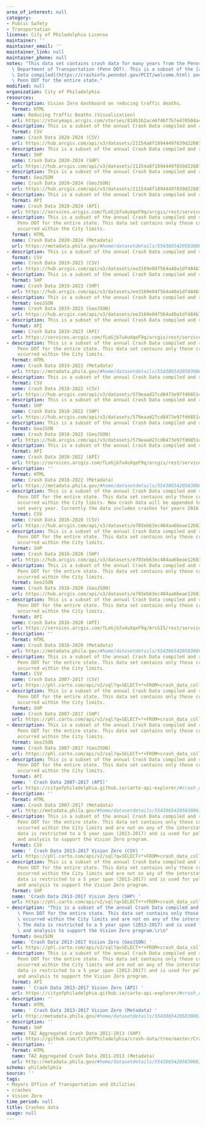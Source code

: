 ```yaml
---
area_of_interest: null
category:
- Public Safety
- Transportation
license: City of Philadelphia License
maintainer: ''
maintainer_email: ''
maintainer_link: null
maintainer_phone: null
notes: "This data set contains crash data for many years from the Pennsylvania\
  \ Department of Transportation (Penn DOT). This is a subset of the [annual Crash\
  \ Data compiled](https://crashinfo.penndot.gov/PCIT/welcome.html) and released by\
  \ Penn DOT for the entire state."
modified: null
organization: City of Philadelphia
resources:
- description: Vision Zero dashboard on reducing traffic deaths. 
  format: HTML
  name: Reducing Traffic Deaths (Visualization)
  url: https://storymaps.arcgis.com/stories/814b1b2ace6f46f7b7e470504ac08b5e
- description: This is a subset of the annual Crash Data compiled and released by Penn DOT for the entire state. This data set contains only those crashes that occurred within the City limits.
  format: CSV
  name: Crash Data 2020-2024 (CSV)
  url: https://hub.arcgis.com/api/v3/datasets/21154a8f1894449f839d2288726e9837_0/downloads/data?format=csv&spatialRefId=3857&where=1%3D1
- description: This is a subset of the annual Crash Data compiled and released by Penn DOT for the entire state. This data set contains only those crashes that occurred within the City limits. 
  format: SHP
  name: Crash Data 2020-2024 (SHP)
  url: https://hub.arcgis.com/api/v3/datasets/21154a8f1894449f839d2288726e9837_0/downloads/data?format=shp&spatialRefId=3857&where=1%3D1
- description: This is a subset of the annual Crash Data compiled and released by Penn DOT for the entire state. This data set contains only those crashes that occurred within the City limits. 
  format: GeoJSON
  name: Crash Data 2020-2024 (GeoJSON)
  url: https://hub.arcgis.com/api/v3/datasets/21154a8f1894449f839d2288726e9837_0/downloads/data?format=geojson&spatialRefId=4326&where=1%3D1
- description: This is a subset of the annual Crash Data compiled and released by Penn DOT for the entire state. This data set contains only those crashes that occurred within the City limits. 
  format: API
  name: Crash Data 2020-2024 (API)
  url: https://services.arcgis.com/fLeGjb7u4uXqeF9q/arcgis/rest/services/collision_crash_2020_2024/FeatureServer/0/query?outFields=*&where=1%3D1
- description: This is a subset of the annual Crash Data compiled and released by
    Penn DOT for the entire state. This data set contains only those crashes that
    occurred within the City limits. 
  format: HTML
  name: Crash Data 2020-2024 (Metadata)
  url: https://metadata.phila.gov/#home/datasetdetails/5543865420583086178c4eba/representationdetails/68ae0feae3c7df02c27bfe7b/
- description: This is a subset of the annual Crash Data compiled and released by Penn DOT for the entire state. This data set contains only those crashes that occurred within the City limits.
  format: CSV
  name: Crash Data 2019-2023 (CSV)
  url: https://hub.arcgis.com/api/v3/datasets/ee3169e04f564a40a1df484b74a35d18_0/downloads/data?format=csv&spatialRefId=3857&where=1%3D1
- description: This is a subset of the annual Crash Data compiled and released by Penn DOT for the entire state. This data set contains only those crashes that occurred within the City limits. 
  format: SHP
  name: Crash Data 2019-2023 (SHP)
  url: https://hub.arcgis.com/api/v3/datasets/ee3169e04f564a40a1df484b74a35d18_0/downloads/data?format=shp&spatialRefId=3857&where=1%3D1
- description: This is a subset of the annual Crash Data compiled and released by Penn DOT for the entire state. This data set contains only those crashes that occurred within the City limits. 
  format: GeoJSON
  name: Crash Data 2019-2023 (GeoJSON)
  url: https://hub.arcgis.com/api/v3/datasets/ee3169e04f564a40a1df484b74a35d18_0/downloads/data?format=geojson&spatialRefId=4326&where=1%3D1
- description: This is a subset of the annual Crash Data compiled and released by Penn DOT for the entire state. This data set contains only those crashes that occurred within the City limits. 
  format: API
  name: Crash Data 2019-2023 (API)
  url: https://services.arcgis.com/fLeGjb7u4uXqeF9q/arcgis/rest/services/collision_crash_2019_2023/FeatureServer/0/query?outFields=*&where=1%3D1
- description: This is a subset of the annual Crash Data compiled and released by
    Penn DOT for the entire state. This data set contains only those crashes that
    occurred within the City limits. 
  format: HTML
  name: Crash Data 2019-2023 (Metadata)
  url: https://metadata.phila.gov/#home/datasetdetails/5543865420583086178c4eba/representationdetails/66ed761b43967602c0cb98ed/
- description: This is a subset of the annual Crash Data compiled and released by Penn DOT for the entire state. This data set contains only those crashes that occurred within the City limits. 
  format: CSV
  name: Crash Data 2018-2022 (CSV)
  url: https://hub.arcgis.com/api/v3/datasets/579eaad27cd8473e97fd6851c6b43de0_0/downloads/data?format=csv&spatialRefId=3857&where=1%3D1
- description: This is a subset of the annual Crash Data compiled and released by Penn DOT for the entire state. This data set contains only those crashes that occurred within the City limits. 
  format: SHP
  name: Crash Data 2018-2022 (SHP)
  url: https://hub.arcgis.com/api/v3/datasets/579eaad27cd8473e97fd6851c6b43de0_0/downloads/data?format=shp&spatialRefId=3857&where=1%3D1
- description: This is a subset of the annual Crash Data compiled and released by Penn DOT for the entire state. This data set contains only those crashes that occurred within the City limits. 
  format: GeoJSON
  name: Crash Data 2018-2022 (GeoJSON)
  url: https://hub.arcgis.com/api/v3/datasets/579eaad27cd8473e97fd6851c6b43de0_0/downloads/data?format=geojson&spatialRefId=4326&where=1%3D1
- description: This is a subset of the annual Crash Data compiled and released by Penn DOT for the entire state. This data set contains only those crashes that occurred within the City limits. 
  format: API
  name: Crash Data 2018-2022 (API)
  url: https://services.arcgis.com/fLeGjb7u4uXqeF9q/arcgis/rest/services/collision_crash_2018_2022/FeatureServer/0/query?outFields=*&where=1%3D1
- description: ''
  format: HTML
  name: Crash Data 2018-2022 (Metadata)
  url: https://metadata.phila.gov/#home/datasetdetails/5543865420583086178c4eba/representationdetails/64f22d9087c9db002570f98a/
- description: This is a subset of the annual Crash Data compiled and released by
    Penn DOT for the entire state. This data set contains only those crashes that
    occurred within the City limits. New crash data will be appended to this data
    set every year. Currently the data includes crashes for years 2016 to 2020.
  format: CSV
  name: Crash Data 2016-2020 (CSV)
  url: https://hub.arcgis.com/api/v3/datasets/e703eb63ec484aa6beae1268372efa53_0/downloads/data?format=csv&spatialRefId=3857&where=1%3D1
- description: This is a subset of the annual Crash Data compiled and released by
    Penn DOT for the entire state. This data set contains only those crashes that
    occurred within the City limits. 
  format: SHP
  name: Crash Data 2016-2020 (SHP)
  url: https://hub.arcgis.com/api/v3/datasets/e703eb63ec484aa6beae1268372efa53_0/downloads/data?format=shp&spatialRefId=3857&where=1%3D1
- description: This is a subset of the annual Crash Data compiled and released by
    Penn DOT for the entire state. This data set contains only those crashes that
    occurred within the City limits.
  format: GeoJSON
  name: Crash Data 2016-2020 (GeoJSON)
  url: https://hub.arcgis.com/api/v3/datasets/e703eb63ec484aa6beae1268372efa53_0/downloads/data?format=geojson&spatialRefId=4326&where=1%3D1
- description: This is a subset of the annual Crash Data compiled and released by
    Penn DOT for the entire state. This data set contains only those crashes that
    occurred within the City limits. 
  format: API
  name: Crash Data 2016-2020 (API)
  url: https://services.arcgis.com/fLeGjb7u4uXqeF9q/ArcGIS/rest/services/COLLISION_CRASH_2016_2020/FeatureServer/0/query?where=1%3D1
- description: ''
  format: HTML
  name: Crash Data 2016-2020 (Metadata)
  url: https://metadata.phila.gov/#home/datasetdetails/5543865420583086178c4eba/representationdetails/61df22921ad754001febb95a/
- description: This is a subset of the annual Crash Data compiled and released by
    Penn DOT for the entire state. This data set contains only those crashes that
    occurred within the City limits. 
  format: CSV
  name: Crash Data 2007-2017 (CSV)
  url: https://phl.carto.com/api/v2/sql?q=SELECT+*+FROM+crash_data_collision_crash_2007_2017&filename=crash_data_collision_crash_2007_2017&format=csv&skipfields=cartodb_id,the_geom,the_geom_webmercator
- description: This is a subset of the annual Crash Data compiled and released by
    Penn DOT for the entire state. This data set contains only those crashes that
    occurred within the City limits. 
  format: SHP
  name: Crash Data 2007-2017 (SHP)
  url: https://phl.carto.com/api/v2/sql?q=SELECT+*+FROM+crash_data_collision_crash_2007_2017&filename=crash_data_collision_crash_2007_2017&format=shp&skipfields=cartodb_id
- description: This is a subset of the annual Crash Data compiled and released by
    Penn DOT for the entire state. This data set contains only those crashes that
    occurred within the City limits. 
  format: GeoJSON
  name: Crash Data 2007-2017 (GeoJSON)
  url: https://phl.carto.com/api/v2/sql?q=SELECT+*+FROM+crash_data_collision_crash_2007_2017&filename=crash_data_collision_crash_2007_2017&format=geojson&skipfields=cartodb_id
- description: This is a subset of the annual Crash Data compiled and released by
    Penn DOT for the entire state. This data set contains only those crashes that
    occurred within the City limits. 
  format: API
  name: ' Crash Data 2007-2017 (API)'
  url: https://cityofphiladelphia.github.io/carto-api-explorer/#crash_data_collision_crash_2007_2017
- description: ''
  format: HTML
  name: Crash Data 2007-2017 (Metadata)
  url: http://metadata.phila.gov/#home/datasetdetails/5543865420583086178c4eba/representationdetails/5c410c6431621f086214c7cd/
- description: This is a subset of the annual Crash Data compiled and released by
    Penn DOT for the entire state. This data set contains only those crashes that
    occurred within the City limits and are not on any of the interstate roads. The
    data is restricted to a 5 year span (2013-2017) and is used for policy planning
    and analysis to support the Vision Zero program.
  format: CSV
  name: ' Crash Data 2013-2017 Vision Zero (CSV) '
  url: https://phl.carto.com/api/v2/sql?q=SELECT+*+FROM+crash_data_collision_crash_2013_2017_vz&filename=crash_data_collision_crash_2013_2017_vz&format=csv&skipfields=cartodb_id,the_geom,the_geom_webmercator
- description: This is a subset of the annual Crash Data compiled and released by
    Penn DOT for the entire state. This data set contains only those crashes that
    occurred within the City limits and are not on any of the interstate roads. The
    data is restricted to a 5 year span (2013-2017) and is used for policy planning
    and analysis to support the Vision Zero program.
  format: SHP
  name: 'Crash Data 2013-2017 Vision Zero (SHP) '
  url: https://phl.carto.com/api/v2/sql?q=SELECT+*+FROM+crash_data_collision_crash_2013_2017_vz&filename=crash_data_collision_crash_2013_2017_vz&format=shp&skipfields=cartodb_id
- description: "This is a subset of the annual Crash Data compiled and released by\
    \ Penn DOT for the entire state. This data set contains only those crashes that\
    \ occurred within the City limits and are not on any of the interstate roads.\
    \ The data is restricted to a 5 year span (2013-2017) and is used for policy planning\
    \ and analysis to support the Vision Zero program.\r\n"
  format: GeoJSON
  name: 'Crash Data 2013-2017 Vision Zero (GeoJSON) '
  url: https://phl.carto.com/api/v2/sql?q=SELECT+*+FROM+crash_data_collision_crash_2013_2017_vz&filename=crash_data_collision_crash_2013_2017_vz&format=geojson&skipfields=cartodb_id
- description: This is a subset of the annual Crash Data compiled and released by
    Penn DOT for the entire state. This data set contains only those crashes that
    occurred within the City limits and are not on any of the interstate roads. The
    data is restricted to a 5 year span (2013-2017) and is used for policy planning
    and analysis to support the Vision Zero program.
  format: API
  name: ' Crash Data 2013-2017 Vision Zero (API) '
  url: https://cityofphiladelphia.github.io/carto-api-explorer/#crash_data_collision_crash_2013_2017_vz
- description: ''
  format: HTML
  name: ' Crash Data 2013-2017 Vision Zero (Metadata) '
  url: http://metadata.phila.gov/#home/datasetdetails/5543865420583086178c4eba/representationdetails/5c4114cde23cad276ca4245c/
- description: ''
  format: SHP
  name: TAZ Aggregated Crash Data 2011-2013 (SHP)
  url: https://github.com/CityOfPhiladelphia/crash-data/tree/master/CrashData_2011_2013_NoFreeways
- description: ''
  format: HTML
  name: TAZ Aggregated Crash Data 2011-2013 (Metadata)
  url: http://metadata.phila.gov/#home/datasetdetails/5543865420583086178c4eba/representationdetails/55708cb1769f8e8c48483217/
schema: philadelphia
source: ''
tags:
- Mayors Office of Transportation and Utilities
- crashes
- Vision Zero
time_period: null
title: Crashes data
usage: null
---
```

